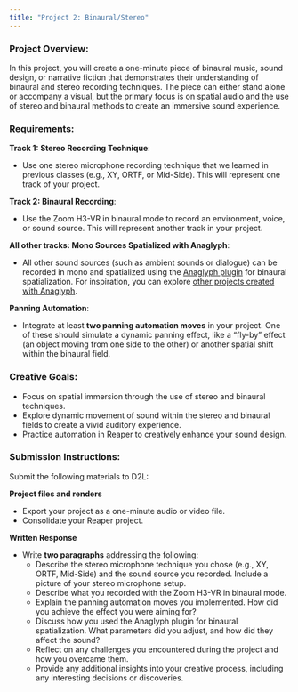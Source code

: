 ```yaml
---
title: "Project 2: Binaural/Stereo"
---
```


### Project Overview:
In this project, you will create a one-minute piece of binaural music, sound design, or narrative fiction that demonstrates their understanding of binaural and stereo recording techniques. The piece can either stand alone or accompany a visual, but the primary focus is on spatial audio and the use of stereo and binaural methods to create an immersive sound experience.

### Requirements:
**Track 1: Stereo Recording Technique**:  
   - Use one stereo microphone recording technique that we learned in previous classes (e.g., XY, ORTF, or Mid-Side). This will represent one track of your project. 
   
**Track 2: Binaural Recording**:  
   - Use the Zoom H3-VR in binaural mode to record an environment, voice, or sound source. This will represent another track in your project.

**All other tracks: Mono Sources Spatialized with Anaglyph**:  
   - All other sound sources (such as ambient sounds or dialogue) can be recorded in mono and spatialized using the [Anaglyph plugin](http://anaglyph.dalembert.upmc.fr/index.html) for binaural spatialization. For inspiration, you can explore [other projects created with Anaglyph](http://anaglyph.dalembert.upmc.fr/page-gallery.html).

**Panning Automation**:  
   - Integrate at least **two panning automation moves** in your project. One of these should simulate a dynamic panning effect, like a “fly-by” effect (an object moving from one side to the other) or another spatial shift within the binaural field.


### Creative Goals:
- Focus on spatial immersion through the use of stereo and binaural techniques.
- Explore dynamic movement of sound within the stereo and binaural fields to create a vivid auditory experience.
- Practice automation in Reaper to creatively enhance your sound design.

### Submission Instructions:
Submit the following materials to D2L:
 
**Project files and renders**

- Export your project as a one-minute audio or video file.
- Consolidate your Reaper project.

**Written Response**  
   - Write **two paragraphs** addressing the following:
     - Describe the stereo microphone technique you chose (e.g., XY, ORTF, Mid-Side) and the sound source you recorded. Include a picture of your stereo microphone setup.
     - Describe what you recorded with the Zoom H3-VR in binaural mode.
     - Explain the panning automation moves you implemented. How did you achieve the effect you were aiming for?
     - Discuss how you used the Anaglyph plugin for binaural spatialization. What parameters did you adjust, and how did they affect the sound?
     - Reflect on any challenges you encountered during the project and how you overcame them.
     - Provide any additional insights into your creative process, including any interesting decisions or discoveries.

